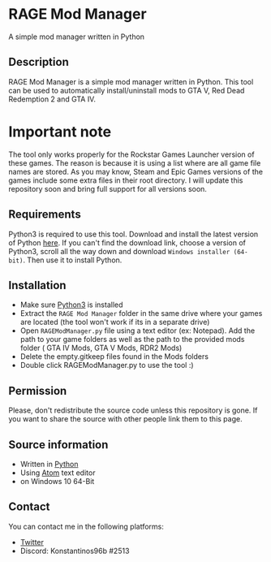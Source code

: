 # RAGE Mod Manager
A simple mod manager written in Python

## Description
RAGE Mod Manager is a simple mod manager written in Python. This tool can be used to automatically install/uninstall mods to GTA V, Red Dead Redemption 2 and GTA IV.

# Important note
The tool only works properly for the Rockstar Games Launcher version of these games. The reason is because it is using a list where are all game  file names are stored. As you may know, Steam and Epic Games versions of the games include some extra files in their root directory. I will update this repository soon and bring full support for all versions soon.

## Requirements
Python3 is required to use this tool. Download and install the latest version of Python [here](https://www.python.org/downloads/). If you can't find the download link, choose a version of Python3, scroll all the way down and download `Windows installer (64-bit)`. Then use it to install Python.

## Installation
- Make sure [Python3](https://www.python.org/downloads/) is installed
- Extract the `RAGE Mod Manager` folder in the same drive where your games are located (the tool won't work if its in a separate drive)
- Open `RAGEModManager.py` file using a text editor (ex: Notepad). Add the path to your game folders as well as the path to the provided mods folder ( GTA IV Mods, GTA V Mods, RDR2 Mods)
- Delete the empty.gitkeep files found in the Mods folders
- Double click RAGEModManager.py to use the tool :)

## Permission
Please, don't redistribute the source code unless this repository is gone. If you want to share the source with other people link them to this page.


## Source information
- Written in [Python](https://www.python.org/downloads/)
- Using [Atom](https://atom.io/) text editor
- on Windows 10 64-Bit

## Contact
You can contact me in the following platforms:
- [Twitter](https://twitter.com/konstantinos96b)
- Discord: Konstantinos96b #2513

